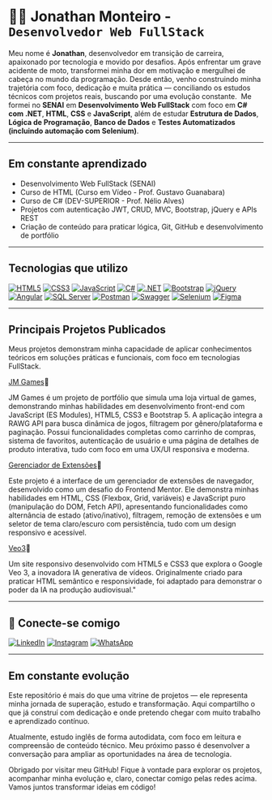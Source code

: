 # 👨‍💻 Jonathan Monteiro - `Desenvolvedor Web FullStack`

Meu nome é **Jonathan**, desenvolvedor em transição de carreira, apaixonado por tecnologia e movido por desafios. Após enfrentar um grave acidente de moto, transformei minha dor em motivação e mergulhei de cabeça no mundo da programação.
Desde então, venho construindo minha trajetória com foco, dedicação e muita prática — conciliando os estudos técnicos com projetos reais, buscando por uma evolução constante. 
Me formei no **SENAI** em **Desenvolvimento Web FullStack** com foco em **C# com .NET**, **HTML**, **CSS** e **JavaScript**, além de estudar **Estrutura de Dados**, **Lógica de Programação**, **Banco de Dados** e **Testes Automatizados (incluindo automação com Selenium)**.

---

## Em constante aprendizado

* Desenvolvimento Web FullStack (SENAI)
* Curso de HTML (Curso em Vídeo - Prof. Gustavo Guanabara)
* Curso de C# (DEV-SUPERIOR - Prof. Nélio Alves)
* Projetos com autenticação JWT, CRUD, MVC, Bootstrap, jQuery e APIs REST
* Criação de conteúdo para praticar lógica, Git, GitHub e desenvolvimento de portfólio

---

## Tecnologias que utilizo

[![HTML5](https://img.shields.io/badge/-HTML5-E34F26?style=for-the-badge\&logo=html5\&logoColor=white)](https://developer.mozilla.org/pt-BR/docs/Web/HTML)
[![CSS3](https://img.shields.io/badge/-CSS3-1572B6?style=for-the-badge\&logo=css3\&logoColor=white)](https://developer.mozilla.org/pt-BR/docs/Web/CSS)
[![JavaScript](https://img.shields.io/badge/-JavaScript-F7DF1E?style=for-the-badge\&logo=javascript\&logoColor=black)](https://developer.mozilla.org/pt-BR/docs/Web/JavaScript)
[![C#](https://img.shields.io/badge/-CSharp-239120?style=for-the-badge\&logo=c-sharp\&logoColor=white)](https://learn.microsoft.com/pt-br/dotnet/csharp/)
[![.NET](https://img.shields.io/badge/-.NET-512BD4?style=for-the-badge\&logo=dotnet\&logoColor=white)](https://dotnet.microsoft.com/pt-br/)
[![Bootstrap](https://img.shields.io/badge/-Bootstrap-7952B3?style=for-the-badge\&logo=bootstrap\&logoColor=white)](https://getbootstrap.com/)
[![jQuery](https://img.shields.io/badge/-jQuery-0769AD?style=for-the-badge\&logo=jquery\&logoColor=white)](https://jquery.com/)
[![Angular](https://img.shields.io/badge/-Angular-DD0031?style=for-the-badge\&logo=angular\&logoColor=white)](https://angular.io/)
[![SQL Server](https://img.shields.io/badge/-SQL%20Server-CC2927?style=for-the-badge\&logo=microsoftsqlserver\&logoColor=white)](https://learn.microsoft.com/pt-br/sql/sql-server/)
[![Postman](https://img.shields.io/badge/-Postman-FF6C37?style=for-the-badge\&logo=postman\&logoColor=white)](https://www.postman.com/)
[![Swagger](https://img.shields.io/badge/-Swagger-85EA2D?style=for-the-badge\&logo=swagger\&logoColor=black)](https://swagger.io/)
[![Selenium](https://img.shields.io/badge/-Selenium-43B02A?style=for-the-badge\&logo=selenium\&logoColor=white)](https://www.selenium.dev/)
[![Figma](https://img.shields.io/badge/-Figma-F24E1E?style=for-the-badge\&logo=figma\&logoColor=white)](https://www.figma.com/)



---

## Principais Projetos Publicados
Meus projetos demonstram minha capacidade de aplicar conhecimentos teóricos em soluções práticas e funcionais, com foco em tecnologias FullStack.

[JM Games](https://jonathanmonteiro777.github.io/Projeto-JM-Games/)🔗

JM Games é um projeto de portfólio que simula uma loja virtual de games, demonstrando minhas habilidades em desenvolvimento front-end com JavaScript (ES Modules), HTML5, CSS3 e Bootstrap 5. A aplicação integra a RAWG API para busca dinâmica de jogos, filtragem por gênero/plataforma e paginação. Possui funcionalidades completas como carrinho de compras, sistema de favoritos, autenticação de usuário e uma página de detalhes de produto interativa, tudo com foco em uma UX/UI responsiva e moderna.


[Gerenciador de Extensões](https://jonathanmonteiro777.github.io/browser-extensions-manager-ui/)🔗

Este projeto é a interface de um gerenciador de extensões de navegador, desenvolvido como um desafio do Frontend Mentor. Ele demonstra minhas habilidades em HTML, CSS (Flexbox, Grid, variáveis) e JavaScript puro (manipulação do DOM, Fetch API), apresentando funcionalidades como alternância de estado (ativo/inativo), filtragem, remoção de extensões e um seletor de tema claro/escuro com persistência, tudo com um design responsivo e acessível.

[Veo3](https://jonathanmonteiro777.github.io/projeto-Veo-3/)🔗

Um site responsivo desenvolvido com HTML5 e CSS3 que explora o Google Veo 3, a inovadora IA generativa de vídeos. Originalmente criado para praticar HTML semântico e responsividade, foi adaptado para demonstrar o poder da IA na produção audiovisual."

---

## 🔗 Conecte-se comigo

[![LinkedIn](https://img.shields.io/badge/-LinkedIn-0A66C2?style=for-the-badge\&logo=linkedin\&logoColor=white)](https://www.linkedin.com/in/jonathan-lucas-34684a1a4/)
[![Instagram](https://img.shields.io/badge/-Instagram-E4405F?style=for-the-badge\&logo=instagram\&logoColor=white)](https://www.instagram.com/jonathanlucas777)
[![WhatsApp](https://img.shields.io/badge/-WhatsApp-25D366?style=for-the-badge\&logo=whatsapp\&logoColor=white)](https://wa.me/5537991042878)

---

## Em constante evolução

Este repositório é mais do que uma vitrine de projetos — ele representa minha jornada de superação, estudo e transformação. Aqui compartilho o que já construí com dedicação e onde pretendo chegar com muito trabalho e aprendizado contínuo.

Atualmente, estudo inglês de forma autodidata, com foco em leitura e compreensão de conteúdo técnico. Meu próximo passo é desenvolver a conversação para ampliar as oportunidades na área de tecnologia.

Obrigado por visitar meu GitHub! Fique à vontade para explorar os projetos, acompanhar minha evolução e, claro, conectar comigo pelas redes acima. Vamos juntos transformar ideias em código!
